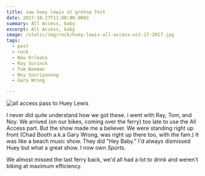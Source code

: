 ```yaml
---
title: saw huey lewis at gretna fest
date: 2017-10-27T11:00:00.000Z
summary: All Access, baby
excerpt: All Access, baby
image: /static/img/rock/huey-lewis-all-access-oct-27-2017.jpg
tags:
  - post 
  - rock
  - New Orleans
  - Ray Surinck
  - Tom Beeman
  - Noy Souriyavong
  - Gary Wrong

---
```


![all access pass to Huey Lewis](/static/img/rock/huey-lewis-all-access-oct-27-2017.jpg "all access pass to Huey Lewis")

I never did quite understand how we got these. i went with Ray, Tom, and Noy. We arrived (on our bikes, coming over the ferry) too late to use the All Access part. But the show made me a believer. We were standing right up front (Chad Booth a.k.a Gary Wrong, was right up there too, with the fam.) It was like a beach music show. They did "Hey Baby." I'd always dismissed Huey but what a great show. I now own _Sports_.

We almost missed the last ferry back, we'd all had a lot to drink and weren't biking at maximum efficiency.